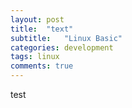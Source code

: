 ```yaml
---
layout: post
title:  "text"
subtitle:   "Linux Basic"
categories: development
tags: linux
comments: true
---
```



test
	
	 
